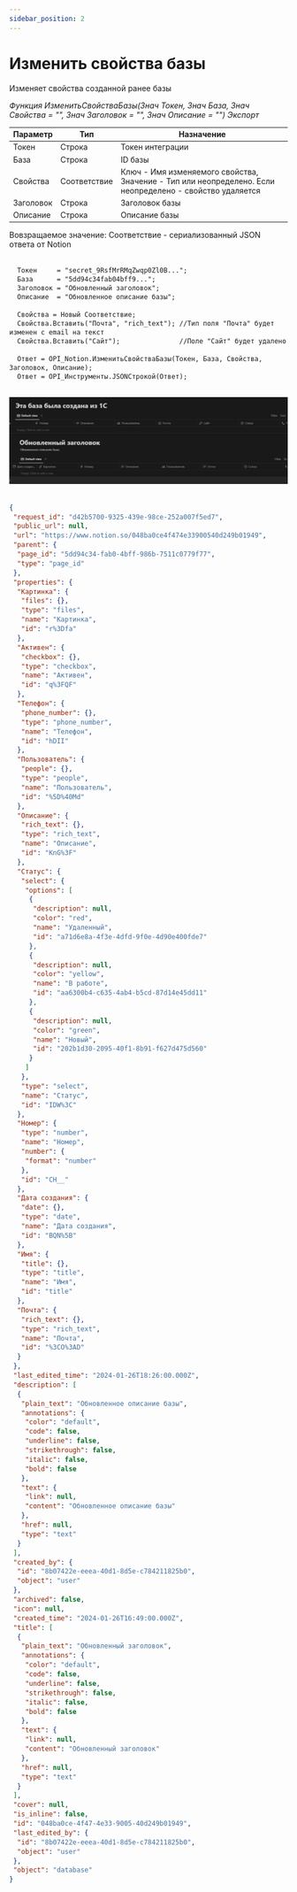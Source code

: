 ```yaml
---
sidebar_position: 2
---
```


# Изменить свойства базы
Изменяет свойства созданной ранее базы


*Функция ИзменитьСвойстваБазы(Знач Токен, Знач База, Знач Свойства = "", Знач Заголовок = "", Знач Описание = "") Экспорт*

  | Параметр | Тип | Назначение |
  |-|-|-|
  | Токен | Строка | Токен интеграции |
  | База | Строка | ID базы |
  | Свойства | Соответствие | Ключ - Имя изменяемого свойства, Значение - Тип или неопределено. Если неопределено - свойство удаляется  |
  | Заголовок | Строка | Заголовок базы |
  | Описание | Строка | Описание базы |
  
  Вовзращаемое значение: Соответствие - сериализованный JSON ответа от Notion

```bsl title="Пример кода"
	
  Токен     = "secret_9RsfMrRMqZwqp0Zl0B...";
  База      = "5dd94c34fab04bff9...";
  Заголовок = "Обновленный заголовок";
  Описание  = "Обновленное описание базы";

  Свойства = Новый Соответствие;
  Свойства.Вставить("Почта", "rich_text"); //Тип поля "Почта" будет изменен с email на текст
  Свойства.Вставить("Сайт");               //Поле "Сайт" будет удалено

  Ответ = OPI_Notion.ИзменитьСвойстваБазы(Токен, База, Свойства, Заголовок, Описание);
  Ответ = OPI_Инструменты.JSONСтрокой(Ответ);                                           
	
```

![Результат](img/2.png)

```json title="Результат"

{
 "request_id": "d42b5700-9325-439e-98ce-252a007f5ed7",
 "public_url": null,
 "url": "https://www.notion.so/048ba0ce4f474e33900540d249b01949",
 "parent": {
  "page_id": "5dd94c34-fab0-4bff-986b-7511c0779f77",
  "type": "page_id"
 },
 "properties": {
  "Картинка": {
   "files": {},
   "type": "files",
   "name": "Картинка",
   "id": "r%3Dfa"
  },
  "Активен": {
   "checkbox": {},
   "type": "checkbox",
   "name": "Активен",
   "id": "q%3FQF"
  },
  "Телефон": {
   "phone_number": {},
   "type": "phone_number",
   "name": "Телефон",
   "id": "hDII"
  },
  "Пользователь": {
   "people": {},
   "type": "people",
   "name": "Пользователь",
   "id": "%5D%40Md"
  },
  "Описание": {
   "rich_text": {},
   "type": "rich_text",
   "name": "Описание",
   "id": "KnG%3F"
  },
  "Статус": {
   "select": {
    "options": [
     {
      "description": null,
      "color": "red",
      "name": "Удаленный",
      "id": "a71d6e8a-4f3e-4dfd-9f0e-4d90e400fde7"
     },
     {
      "description": null,
      "color": "yellow",
      "name": "В работе",
      "id": "aa6300b4-c635-4ab4-b5cd-87d14e45dd11"
     },
     {
      "description": null,
      "color": "green",
      "name": "Новый",
      "id": "202b1d30-2095-40f1-8b91-f627d475d560"
     }
    ]
   },
   "type": "select",
   "name": "Статус",
   "id": "IDW%3C"
  },
  "Номер": {
   "type": "number",
   "name": "Номер",
   "number": {
    "format": "number"
   },
   "id": "CH__"
  },
  "Дата создания": {
   "date": {},
   "type": "date",
   "name": "Дата создания",
   "id": "BQN%5B"
  },
  "Имя": {
   "title": {},
   "type": "title",
   "name": "Имя",
   "id": "title"
  },
  "Почта": {
   "rich_text": {},
   "type": "rich_text",
   "name": "Почта",
   "id": "%3CO%3AD"
  }
 },
 "last_edited_time": "2024-01-26T18:26:00.000Z",
 "description": [
  {
   "plain_text": "Обновленное описание базы",
   "annotations": {
    "color": "default",
    "code": false,
    "underline": false,
    "strikethrough": false,
    "italic": false,
    "bold": false
   },
   "text": {
    "link": null,
    "content": "Обновленное описание базы"
   },
   "href": null,
   "type": "text"
  }
 ],
 "created_by": {
  "id": "8b07422e-eeea-40d1-8d5e-c784211825b0",
  "object": "user"
 },
 "archived": false,
 "icon": null,
 "created_time": "2024-01-26T16:49:00.000Z",
 "title": [
  {
   "plain_text": "Обновленный заголовок",
   "annotations": {
    "color": "default",
    "code": false,
    "underline": false,
    "strikethrough": false,
    "italic": false,
    "bold": false
   },
   "text": {
    "link": null,
    "content": "Обновленный заголовок"
   },
   "href": null,
   "type": "text"
  }
 ],
 "cover": null,
 "is_inline": false,
 "id": "048ba0ce-4f47-4e33-9005-40d249b01949",
 "last_edited_by": {
  "id": "8b07422e-eeea-40d1-8d5e-c784211825b0",
  "object": "user"
 },
 "object": "database"
}

```
